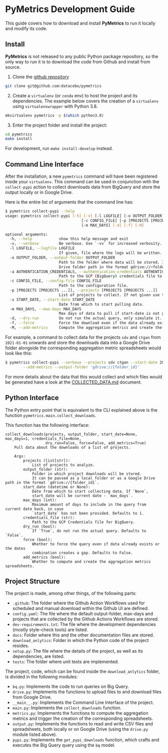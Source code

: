 # PyMetrics Development Guide

This guide covers how to download and install **PyMetrics** to run it locally and
modify its code.

## Install

**PyMetrics** is not released to any public Python package repository, so the only
way to run it is to download the code from Github and install from source.

1. Clone the [github repository](https://github.com/datacebo/pymetrics)

```bash
git clone git@github.com:datacebo/pymetrics
```

2. Create a `virtualenv` (or `conda` env) to host the project and its dependencies. The example
   below covers the creation of a `virtualenv` using `virtualenvwrapper` with Python 3.8.

```bash
mkvirtualenv pymetrics -p $(which python3.8)
```

3. Enter the project folder and install the project:

```bash
cd pymetrics
make install
```

For development, run `make install-develop` instead.

## Command Line Interface

After the installation, a new `pymetrics` command will have been registered inside your
`virtualenv`. This command can be used in conjunction with the `collect-pypi` action to collect
downloads data from BigQuery and store the output locally or in Google Drive.

Here is the entire list of arguments that the command line has:

```bash
$ pymetrics collect-pypi --help
usage: pymetrics collect-pypi [-h] [-v] [-l LOGFILE] [-o OUTPUT_FOLDER] [-a AUTHENTICATION_CREDENTIALS]
                                  [-c CONFIG_FILE] [-p [PROJECTS [PROJECTS ...]]] [-s START_DATE]
                                  [-m MAX_DAYS] [-d] [-f] [-M]

optional arguments:
  -h, --help            show this help message and exit
  -v, --verbose         Be verbose. Use `-vv` for increased verbosity.
  -l LOGFILE, --logfile LOGFILE
                        If given, file where the logs will be written.
  -o OUTPUT_FOLDER, --output-folder OUTPUT_FOLDER
                        Path to the folder where data will be stored. It can be a local path or a Google
                        Drive folder path in the format gdrive://<folder-id>
  -a AUTHENTICATION_CREDENTIALS, --authentication-credentials AUTHENTICATION_CREDENTIALS
                        Path to the GCP (BigQuery) credentials file to use.
  -c CONFIG_FILE, --config-file CONFIG_FILE
                        Path to the configuration file.
  -p [PROJECTS [PROJECTS ...]], --projects [PROJECTS [PROJECTS ...]]
                        List of projects to collect. If not given use the configured ones.
  -s START_DATE, --start-date START_DATE
                        Date from which to start pulling data.
  -m MAX_DAYS, --max-days MAX_DAYS
                        Max days of data to pull if start-date is not given.
  -d, --dry-run         Do not run the actual query, only simulate it.
  -f, --force           Force the download even if the data already exists or there is a gap
  -M, --add-metrics     Compute the aggregation metrics and create the corresponding spreadsheets.
```


For example, a command to collect data for the projects `sdv` and `ctgan` from `2021-01-01` onwards
and store the downloads data into a Google Drive folder alongside the corresponding aggregation
metric spreadsheets would look like this:

```bash
$ pymetrics collect-pypi --verbose --projects sdv ctgan --start-date 2021-01-01 \
        --add-metrics --output-folder 'gdrive://{folder_id}'
```

For more details about the data that this would collect and which files would be generated
have a look at the [COLLECTED_DATA.md](COLLECTED_DATA.md) document.

## Python Interface

The Python entry point that is equivalent to the CLI explained above is the function
`pymetrics.main.collect_downloads`.

This function has the following interface:

```
collect_downloads(projects, output_folder, start_date=None, max_days=1, credentials_file=None,
                  dry_run=False, force=False, add_metrics=True)
    Pull data about the downloads of a list of projects.

    Args:
        projects (list[str]):
            List of projects to analyze.
        output_folder (str):
            Folder in which project downloads will be stored.
            It can be passed as a local folder or as a Google Drive path in the format `gdrive://{folder_id}`.
        start_date (datetime or None):
            Date from which to start collecting data. If `None`,
            start_date will be current date - `max_days`.
        max_days (int):
            Maximum amount of days to include in the query from current date back, in case
            `start_date` has not been provided. Defaults to 1.
        credentials_file (str):
            Path to the GCP Credentials file for BigQuery.
        dry_run (bool):
            If `True`, do not run the actual query. Defaults to `False`.
        force (bool):
            Whether to force the query even if data already exists or the dates
            combination creates a gap. Defaults to False.
        add_metrics (bool):
            Whether to compute and create the aggregation metrics spreadsheets.
```

## Project Structure

The project is made, among other things, of the following parts:

* `.github`: The folder where the Github Action Workflows used for scheduled and manual download
  within the Github UI are defined.
* `config.yaml`: The file where the default output-folder, max-days and projects that are collected
  by the Github Actions Workflows are stored.
* `dev-requirements.txt`: The file where the development dependencies (mostly style-check tools)
  are listed.
* `docs`: Folder where this and the other documentation files are stored.
* `download_anlytics`: Folder in which the Python code of the project resides.
* `setup.py`: The file where the details of the project, as well as its dependencies, are listed.
* `tests`: The folder where unit tests are implemented.


The project, code, which can be found inside the `download_anlytics` folder, is divided in the
following modules:

* `bq.py`: Implements the code to run queries on Big Query.
* `drive.py`: Implements the functions to upload files to and download files from Google Drive.
* `__main__.py`: Implements the Command Line Interface of the project.
* `main.py`: Implements the `collect_downloads` function.
* `metrics.py`: Implements the functions to compute the aggregation metrics and trigger the
  creation of the corresponding spreadsheets.
* `output.py`: Implements the functions to read and write CSV files and spreadsheets, both
  locally or on Google Drive (using the `drive.py` module listed above).
* `pypi.py`: Implements the `get_pypi_downloads` function, which crafts and executes the
  Big Query query using the `bq` model.
